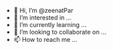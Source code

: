- 👋 Hi, I’m @zeenatPar
- 👀 I’m interested in ...
- 🌱 I’m currently learning ...
- 💞️ I’m looking to collaborate on ...
- 📫 How to reach me ...

<!---
zeenatPar/zeenatPar is a ✨ special ✨ repository because its `README.md` (this file) appears on your GitHub profile.
You can click the Preview link to take a look at your changes.
--->

